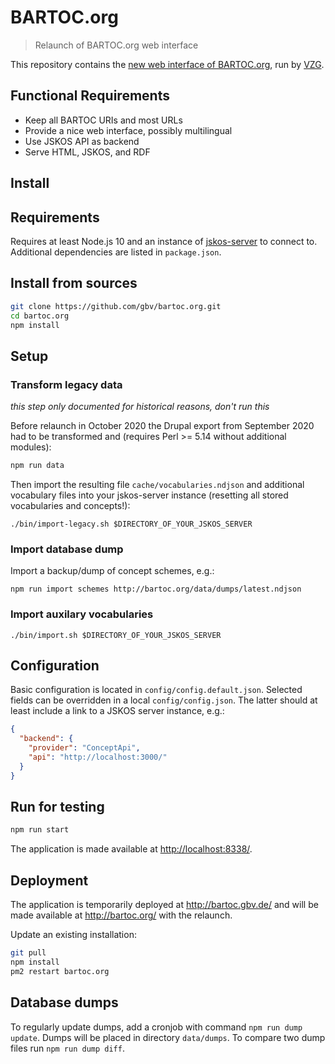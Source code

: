 # BARTOC.org

> Relaunch of BARTOC.org web interface

This repository contains the [new web interface of BARTOC.org](https://bartoc.org), run by [VZG](https://www.gbv.de/).

## Functional Requirements

* Keep all BARTOC URIs and most URLs
* Provide a nice web interface, possibly multilingual
* Use JSKOS API as backend
* Serve HTML, JSKOS, and RDF

## Install

## Requirements

Requires at least Node.js 10 and an instance of [jskos-server](https://github.com/gbv/jskos-server) to connect to. Additional dependencies are listed in `package.json`.

## Install from sources

~~~sh
git clone https://github.com/gbv/bartoc.org.git
cd bartoc.org
npm install
~~~

## Setup

### Transform legacy data

*this step only documented for historical reasons, don't run this*

Before relaunch in October 2020 the Drupal export from September 2020 had to be transformed and (requires Perl >= 5.14 without additional modules):

~~~sh
npm run data
~~~

Then import the resulting file `cache/vocabularies.ndjson` and additional vocabulary files into your jskos-server instance (resetting all stored vocabularies and concepts!):

~~~
./bin/import-legacy.sh $DIRECTORY_OF_YOUR_JSKOS_SERVER
~~~

### Import database dump

Import a backup/dump of concept schemes, e.g.:

    npm run import schemes http://bartoc.org/data/dumps/latest.ndjson

### Import auxilary vocabularies

    ./bin/import.sh $DIRECTORY_OF_YOUR_JSKOS_SERVER

## Configuration

Basic configuration is located in `config/config.default.json`. Selected fields can be overridden in a local `config/config.json`. The latter should at least include a link to a JSKOS server instance, e.g.:

~~~json
{
  "backend": {
    "provider": "ConceptApi",
    "api": "http://localhost:3000/"
  }
}
~~~

## Run for testing

~~~sh
npm run start
~~~

The application is made available at <http://localhost:8338/>.

## Deployment

The application is temporarily deployed at <http://bartoc.gbv.de/> and will be made available at <http://bartoc.org/> with the relaunch.

Update an existing installation:

~~~sh
git pull
npm install
pm2 restart bartoc.org
~~~

## Database dumps

To regularly update dumps, add a cronjob with command `npm run dump update`. Dumps will be placed in directory `data/dumps`. To compare two dump files run `npm run dump diff`.
